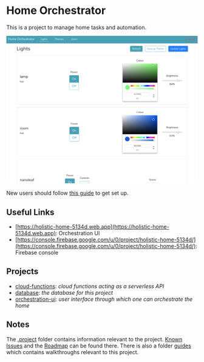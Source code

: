 # Home Orchestrator
This is a project to manage home tasks and automation.

![website](./.project/assets/ui-22_06_19.png)

New users should follow [this guide](/.project/guides/new_user.md) to get set up.

## Useful Links
- [https://holistic-home-5134d.web.app](https://holistic-home-5134d.web.app): Orchestration UI
- [https://console.firebase.google.com/u/0/project/holistic-home-5134d/](https://console.firebase.google.com/u/0/project/holistic-home-5134d/): Firebase console

## Projects
- [cloud-functions](/cloud-functions): _cloud functions acting as a serverless API_
- [database](/database): _the database for this project_
- [orchestration-ui](/orchestration-ui): _user interface through which one can orchestrate the home_

## Notes
The [.project](/.project) folder contains information relevant to the project. [Known Issues](./project/known_issues.md) and the [Roadmap](./project/roadmap.md) can be found there. There is also a folder [guides](./project/guides) which contains walkthroughs relevant to this project.